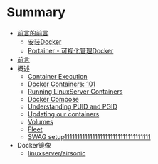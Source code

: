 # Summary

* [前言的前言](README.md)
    * [安装Docker](before/docker-install.md)
    * [Portainer - 可视化管理Docker](before/portainer.md)
* [前言](Introduction.md)
* 概述
    * [Container Execution](general/container-execution.md)
    * [Docker Containers: 101](general/containers-101.md)
    * [Running LinuxServer Containers](general/running-our-containers.md)
    * [Docker Compose](general/docker-compose.md)
    * [Understanding PUID and PGID](general/understanding-puid-and-pgid.md)
    * [Updating our containers](general/updating-our-containers.md)
    * [Volumes](general/volumes.md)
    * [Fleet](general/fleet.md)
    * [SWAG setup1111111111111111111111111111111111](general/swag.md)
* Docker镜像
    * [linuxserver/airsonic](images/docker-airsonic.md)

